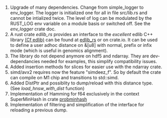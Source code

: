 1. Upgrade of many dependencies. Change from simple_logger to env_logger. The logger is initialized one for all in file src/lib.rs and cannot be intialized twice. The level of log can be modulated by the RUST_LOG env variable on a module basis or switched off. See the *env_logger* crate doc.
2. A rust crate *edlib_rs* provides an interface to the *excellent* edlib C++ library  [(Cf edlib)](https://github.com/Martinsos/edlib) can be found at [edlib_rs](https://github.com/jean-pierreBoth/edlib-rs) or on crate.io. It can be used to define a user adhoc distance on &[u8] with normal, prefix or infix mode (which is useful in genomics alignment).
3. The library do not depend anymore on hdf5 and ndarray. They are dev-dependancies needed for examples, this simplify compatibility issues.
4. Added insertion methods for slices for easier use with the ndarray crate.
5. simd/avx2 requires now the feature "simdeez_f". So by default the crate can compile on M1 chip and transitions to std::simd.
6. Added DistPtr and possiblity to dump/reload with this distance type. (See *load_hnsw_with_dist* function)
7. Implementation of Hamming for f64 exclusively in the context SuperMinHash in crate [probminhash](https://crates.io/crates/probminhash)
8. Implementation of filtering and simplification of the interface for reloading a previous dump.
